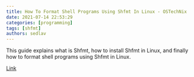 ```yaml
---
title: How To Format Shell Programs Using Shfmt In Linux - OSTechNix
date: 2021-07-14 22:53:29
categories: [programming]
tags: [shfmt]
authors: sedlav
---
```


This guide explains what is Shfmt, how to install Shfmt in Linux, and finally how to format shell programs using Shfmt in Linux.

[Link](https://ostechnix.com/how-to-format-shell-programs-using-shfmt-in-linux/)
